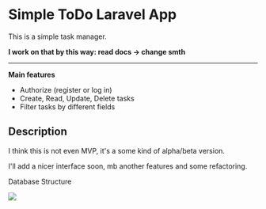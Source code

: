 # Simple ToDo Laravel App

This is a simple task manager.

**I work on that by this way: read docs -> change smth**

-----

**Main features**
- Authorize (register or log in)
- Create, Read, Update, Delete tasks
- Filter tasks by different fields

## Description

I think this is not even MVP, it's a some kind of alpha/beta version.

I'll add a nicer interface soon, mb another features and some refactoring.


Database Structure

![](https://drive.usercontent.google.com/download?id=1lbB2dPOytzaMYrjrYPVPqXa207UOdxvZ&export=view)

